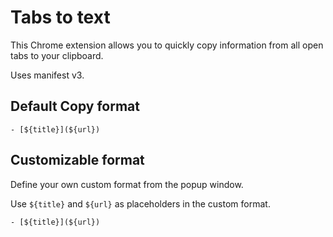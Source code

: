 # Tabs to text

This Chrome extension allows you to quickly copy information from all open tabs to your clipboard.

Uses manifest v3.

## Default Copy format

```
- [${title}](${url})
```

## Customizable format 

Define your own custom format from the popup window.

Use `${title}` and `${url}` as placeholders in the custom format.

```
- [${title}](${url})
```
